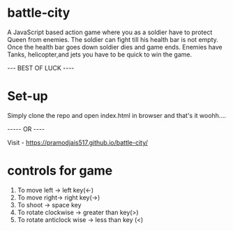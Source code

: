 # battle-city
A JavaScript based action game where you as a soldier have to protect Queen from enemies.
The soldier can fight till his health bar is not empty.
Once the health bar goes down soldier dies and game ends.
Enemies have Tanks, helicopter,and jets you have to be quick to win the game.

--- BEST OF LUCK ----

# Set-up
Simply clone the repo and open index.html in browser and that's it woohh....
 
----- OR ----

Visit - https://pramodjais517.github.io/battle-city/

# controls for game
1) To move left -> left key(<-)
2) To move right-> right key(->)
3) To shoot -> space key
4) To rotate clockwise -> greater than key(>)
5) To rotate anticlock wise -> less than key (<)
